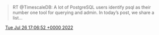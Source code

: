 > RT @TimescaleDB: A lot of PostgreSQL users identify psql as their number one tool for querying and admin. In today’s post, we share a list…

<img src="media/tweet.ico" width="12" /> [Tue Jul 26 17:06:52 +0000 2022](https://twitter.com/nhudson/status/1551977362241331201)